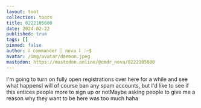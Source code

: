 ```yaml
---
layout: toot
collection: toots
title: 0222105600
date: 2024-02-22
published: true
tags: []
pinned: false
author: ⸸ commander ░ nova ⸸ :~$
avatar: /img/avatar/daemon.jpeg
mastodon: https://mastodon.online/@cmdr_nova/0222105600
---
```


I'm going to turn on fully open registrations over here for a while and see what happensI will of course ban any spam accounts, but I'd like to see if this entices people more to sign up or notMaybe asking people to give me a reason why they want to be here was too much haha
